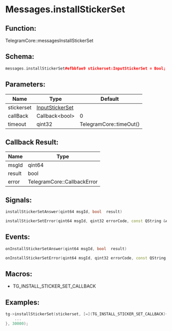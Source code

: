 # Messages.installStickerSet

## Function:

TelegramCore::messagesInstallStickerSet

## Schema:

```c++
messages.installStickerSet#efbbfae9 stickerset:InputStickerSet = Bool;
```
## Parameters:

|Name|Type|Default|
|----|----|-------|
|stickerset|[InputStickerSet](../../types/inputstickerset.md)||
|callBack|Callback&lt;bool&gt;|0|
|timeout|qint32|TelegramCore::timeOut()|

## Callback Result:

|Name|Type|
|----|----|
|msgId|qint64|
|result|bool|
|error|TelegramCore::CallbackError|

## Signals:

```c++
installStickerSetAnswer(qint64 msgId, bool  result)
```
```c++
installStickerSetError(qint64 msgId, qint32 errorCode, const QString &errorText)
```

## Events:

```c++
onInstallStickerSetAnswer(qint64 msgId, bool  result)
```
```c++
onInstallStickerSetError(qint64 msgId, qint32 errorCode, const QString &errorText)
```

## Macros:

* TG_INSTALL_STICKER_SET_CALLBACK

## Examples:

```c++
tg->installStickerSet(stickerset, [=](TG_INSTALL_STICKER_SET_CALLBACK){
    ...
}, 30000);
```
